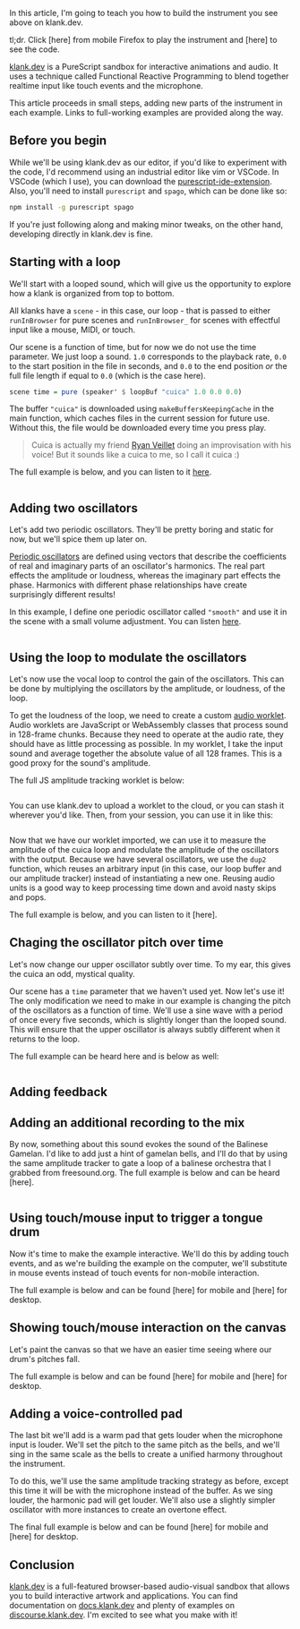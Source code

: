 In this article, I'm going to teach you how to build the instrument you see above on klank.dev.

tl;dr. Click [here] from mobile Firefox to play the instrument and [here] to see the code.

[klank.dev](https://klank.dev) is a PureScript sandbox for interactive animations and audio. It uses a technique called Functional Reactive Programming to blend together realtime input like touch events and the microphone.

This article proceeds in small steps, adding new parts of the instrument in each example. Links to full-working examples are provided along the way.

## Before you begin

While we'll be using klank.dev as our editor, if you'd like to experiment with the code, I'd recommend using an industrial editor like vim or VSCode. In VSCode (which I use), you can download the [purescript-ide-extension](). Also, you'll need to install `purescript` and `spago`, which can be done like so:

```bash
npm install -g purescript spago
```

If you're just following along and making minor tweaks, on the other hand, developing directly in klank.dev is fine.

## Starting with a loop

We'll start with a looped sound, which will give us the opportunity to explore how a klank is organized from top to bottom.

All klanks have a `scene` - in this case, our loop - that is passed to either `runInBrowser` for pure scenes and `runInBrowser_` for scenes with effectful input like a mouse, MIDI, or touch.

Our scene is a function of time, but for now we do not use the time parameter. We just loop a sound. `1.0` corresponds to the playback rate, `0.0` to the start position in the file in seconds, and `0.0` to the end position _or_ the full file length if equal to `0.0` (which is the case here).

```haskell
scene time = pure (speaker' $ loopBuf "cuica" 1.0 0.0 0.0)
```

The buffer `"cuica"` is downloaded using `makeBuffersKeepingCache` in the main function, which caches files in the current session for future use. Without this, the file would be downloaded every time you press play.

> Cuica is actually my friend [Ryan Veillet]() doing an improvisation with his voice! But it sounds like a cuica to me, so I call it cuica :)

The full example is below, and you can listen to it [here]().

```haskell

```

## Adding two oscillators

Let's add two periodic oscillators. They'll be pretty boring and static for now, but we'll spice them up later on.

[Periodic oscillators]() are defined using vectors that describe the coefficients of real and imaginary parts of an oscillator's harmonics. The real part effects the amplitude or loudness, whereas the imaginary part effects the phase. Harmonics with different phase relationships have create surprisingly different results!

In this example, I define one periodic oscillator called `"smooth"` and use it in the scene with a small volume adjustment. You can listen [here]().

```haskell

```

## Using the loop to modulate the oscillators

Let's now use the vocal loop to control the gain of the oscillators. This can be done by multiplying the oscillators by the amplitude, or loudness, of the loop.

To get the loudness of the loop, we need to create a custom [audio worklet](). Audio worklets are JavaScript or WebAssembly classes that process sound in 128-frame chunks. Because they need to operate at the audio rate, they should have as little processing as possible. In my worklet, I take the input sound and average together the absolute value of all 128 frames. This is a good proxy for the sound's amplitude.

The full JS amplitude tracking worklet is below:

```javascript

```

You can use klank.dev to upload a worklet to the cloud, or you can stash it wherever you'd like. Then, from your session, you can use it in like this:

```haskell

```

Now that we have our worklet imported, we can use it to measure the amplitude of the cuica loop and modulate the amplitude of the oscillators with the output. Because we have several oscillators, we use the `dup2` function, which reuses an arbitrary input (in this case, our loop buffer and our amplitude tracker) instead of instantiating a new one. Reusing audio units is a good way to keep processing time down and avoid nasty skips and pops.

The full example is below, and you can listen to it [here].

## Chaging the oscillator pitch over time

Let's now change our upper oscillator subtly over time. To my ear, this gives the cuica an odd, mystical quality.

Our scene has a `time` parameter that we haven't used yet. Now let's use it! The only modification we need to make in our example is changing the pitch of the oscillators as a function of time. We'll use a sine wave with a period of once every five seconds, which is slightly longer than the looped sound. This will ensure that the upper oscillator is always subtly different when it returns to the loop.

The full example can be heard here and is below as well:

```haskell

```

## Adding feedback

## Adding an additional recording to the mix

By now, something about this sound evokes the sound of the Balinese Gamelan. I'd like to add just a hint of gamelan bells, and I'll do that by using the same amplitude tracker to gate a loop of a balinese orchestra that I grabbed from freesound.org. The full example is below and can be heard [here].

```haskell

```

## Using touch/mouse input to trigger a tongue drum

Now it's time to make the example interactive. We'll do this by adding touch events, and as we're building the example on the computer, we'll substitute in mouse events instead of touch events for non-mobile interaction.

The full example is below and can be found [here] for mobile and [here] for desktop.

## Showing touch/mouse interaction on the canvas

Let's paint the canvas so that we have an easier time seeing where our drum's pitches fall.

The full example is below and can be found [here] for mobile and [here] for desktop.

## Adding a voice-controlled pad

The last bit we'll add is a warm pad that gets louder when the microphone input is louder. We'll set the pitch to the same pitch as the bells, and we'll sing in the same scale as the bells to create a unified harmony throughout the instrument.

To do this, we'll use the same amplitude tracking strategy as before, except this time it will be with the microphone instead of the buffer. As we sing louder, the harmonic pad will get louder. We'll also use a slightly simpler oscillator with more instances to create an overtone effect.

The final full example is below and can be found [here] for mobile and [here] for desktop.

## Conclusion

[klank.dev](https://klank.dev) is a full-featured browser-based audio-visual sandbox that allows you to build interactive artwork and applications. You can find documentation on [docs.klank.dev](https://docs.klank.dev) and plenty of examples on [discourse.klank.dev](https://discourse.klank.dev). I'm excited to see what you make with it!
